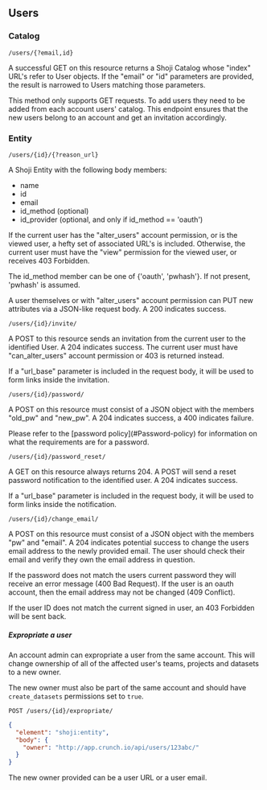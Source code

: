 ## Users

### Catalog

`/users/{?email,id}`

A successful GET on this resource returns a Shoji Catalog whose "index" URL's refer to User objects. If the "email" or "id" parameters are provided, the result is narrowed to Users matching those parameters.

This method only supports GET requests. To add users they need to be added from each account users' catalog. This endpoint ensures that the new users belong to an account and get an invitation accordingly.

### Entity

`/users/{id}/{?reason_url}`

A Shoji Entity with the following body members:

- name
- id
- email
- id_method (optional)
- id_provider (optional, and only if id_method == 'oauth')

If the current user has the "alter_users" account permission, or is the viewed user, a hefty set of associated URL's is included. Otherwise, the current user must have the "view" permission for the viewed user, or receives 403 Forbidden.

The id_method member can be one of {'oauth', 'pwhash'}. If not present, 'pwhash' is assumed.

A user themselves or with "alter_users" account permission can PUT new attributes via a JSON-like request body. A 200 indicates success.

`/users/{id}/invite/`

A POST to this resource sends an invitation from the current user to the identified User. A 204 indicates success. The current user must have "can_alter_users" account permission or 403 is returned instead.

If a "url_base" parameter is included in the request body, it will be used to form links inside the invitation.

`/users/{id}/password/`

A POST on this resource must consist of a JSON object with the members "old_pw" and "new_pw". A 204 indicates success, a 400 indicates failure.

<aside class="notice">
    Please refer to the [password policy](#Password-policy) for information on
    what the requirements are for a password.
</aside>

`/users/{id}/password_reset/`

A GET on this resource always returns 204. A POST will send a reset password notification to the identified user. A 204 indicates success.

If a "url_base" parameter is included in the request body, it will be used to form links inside the notification.

`/users/{id}/change_email/`

A POST on this resource must consist of a JSON object with the members "pw" and "email". A 204 indicates potential success to change the users email address to the newly provided email. The user should check their email and verify they own the email address in question.

If the password does not match the users current password they will receive an error message (400 Bad Request). If the user is an oauth account, then the email address may not be changed (409 Conflict).

If the user ID does not match the current signed in user, an 403 Forbidden will be sent back.


##### Expropriate a user

An account admin can expropriate a user from the same account. This will change
ownership of all of the affected user's teams, projects and datasets to a new
owner.

The new owner must also be part of the same account and should have 
`create_datasets` permissions set to `true`.

`POST /users/{id}/expropriate/`

````json
{
  "element": "shoji:entity",
  "body": {
    "owner": "http://app.crunch.io/api/users/123abc/"
  }
}
````

The new owner provided can be a user URL or a user email.